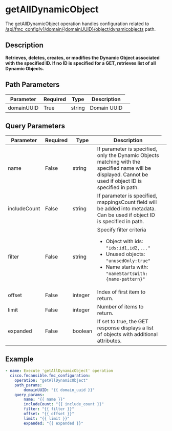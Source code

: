 # getAllDynamicObject

The getAllDynamicObject operation handles configuration related to [/api/fmc_config/v1/domain/{domainUUID}/object/dynamicobjects](/paths//api/fmc_config/v1/domain/{domain_uuid}/object/dynamicobjects.md) path.&nbsp;
## Description
**Retrieves, deletes, creates, or modifies the Dynamic Object associated with the specified ID. If no ID is specified for a GET, retrieves list of all Dynamic Objects.**

## Path Parameters
| Parameter | Required | Type | Description |
| --------- | -------- | ---- | ----------- |
| domainUUID | True | string <td colspan=3> Domain UUID |

## Query Parameters
| Parameter | Required | Type | Description |
| --------- | -------- | ---- | ----------- |
| name | False | string <td colspan=3> If parameter is specified, only the Dynamic Objects matching with the specified name will be displayed. Cannot be used if object ID is specified in path. |
| includeCount | False | string <td colspan=3> If parameter is specified, mappingsCount field will be added into metadata. Can be used if object ID is specified in path. |
| filter | False | string <td colspan=3> Specify filter criteria<ul><li>Object with ids: <code>"ids:id1,id2,..."</code></li><li>Unused objects: <code>"unusedOnly:true"</code></li><li>Name starts with: <code>"nameStartsWith:{name-pattern}"</code></li></ul> |
| offset | False | integer <td colspan=3> Index of first item to return. |
| limit | False | integer <td colspan=3> Number of items to return. |
| expanded | False | boolean <td colspan=3> If set to true, the GET response displays a list of objects with additional attributes. |

## Example
```yaml
- name: Execute 'getAllDynamicObject' operation
  cisco.fmcansible.fmc_configuration:
    operation: "getAllDynamicObject"
    path_params:
        domainUUID: "{{ domain_uuid }}"
    query_params:
        name: "{{ name }}"
        includeCount: "{{ include_count }}"
        filter: "{{ filter }}"
        offset: "{{ offset }}"
        limit: "{{ limit }}"
        expanded: "{{ expanded }}"

```